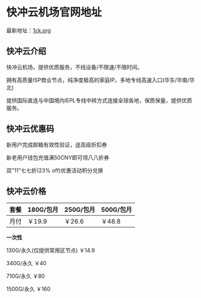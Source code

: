 # 快冲云机场官网地址

最新地址：[1ck.org](https://0be.net/register?invcode=d8d59e6e)

## 快冲云介绍

快冲云机场，提供优质服务，不线设备/不限速/不限时间。

拥有高质量ISP商业节点，纯净度极高的家庭IP。多地专线高速入口(华东/华南/华北)

提供国际直连与中国境内IEPL专线中转方式连接全球各地，保质保量，提供优质服务。

## 快冲云优惠码

新用户完成邮箱有效性验证，送高级折扣券

新老用户钱包充值满50CNY即可领八八折券

双"11"七七折(23% off)优惠活动积分兑换

## 快冲云价格

|套餐|180G/包月|250G/包月|500G/包月|
|----|----|----|----|
|月付|￥19.9|￥26.6|￥48.8|

**一次性**

130G/永久(仅提供常用区节点) ￥14.9

340G/永久 ￥40

710G/永久 ￥80

1500G/永久 ￥160
